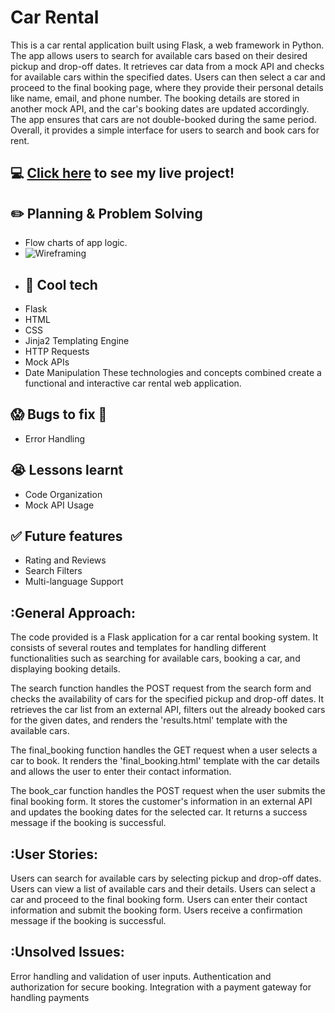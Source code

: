# Car Rental
This is a car rental application built using Flask, a web framework in Python. The app allows users to search for available cars based on their desired pickup and drop-off dates. It retrieves car data from a mock API and checks for available cars within the specified dates. Users can then select a car and proceed to the final booking page, where they provide their personal details like name, email, and phone number. The booking details are stored in another mock API, and the car's booking dates are updated accordingly. The app ensures that cars are not double-booked during the same period. Overall, it provides a simple interface for users to search and book cars for rent.
## :computer: [Click here](https://car-rentals-dx0s.onrender.com/) to see my live project!
## :pencil2: Planning & Problem Solving
- Flow charts of app logic.
- ![Wireframing]()
- ## :rocket: Cool tech
- Flask
- HTML
- CSS
- Jinja2 Templating Engine
- HTTP Requests
- Mock APIs
- Date Manipulation
These technologies and concepts combined create a functional and interactive car rental web application.
## :scream: Bugs to fix :poop:
- Error Handling
## :sob: Lessons learnt
- Code Organization
- Mock API Usage
## :white_check_mark: Future features
- Rating and Reviews
- Search Filters
- Multi-language Support
  
## :General Approach:
The code provided is a Flask application for a car rental booking system. It consists of several routes and templates for handling different functionalities such as searching for available cars, booking a car, and displaying booking details.

The search function handles the POST request from the search form and checks the availability of cars for the specified pickup and drop-off dates. It retrieves the car list from an external API, filters out the already booked cars for the given dates, and renders the 'results.html' template with the available cars.

The final_booking function handles the GET request when a user selects a car to book. It renders the 'final_booking.html' template with the car details and allows the user to enter their contact information.

The book_car function handles the POST request when the user submits the final booking form. It stores the customer's information in an external API and updates the booking dates for the selected car. It returns a success message if the booking is successful.

## :User Stories:
Users can search for available cars by selecting pickup and drop-off dates.
Users can view a list of available cars and their details.
Users can select a car and proceed to the final booking form.
Users can enter their contact information and submit the booking form.
Users receive a confirmation message if the booking is successful.

## :Unsolved Issues:
Error handling and validation of user inputs.
Authentication and authorization for secure booking.
Integration with a payment gateway for handling payments




